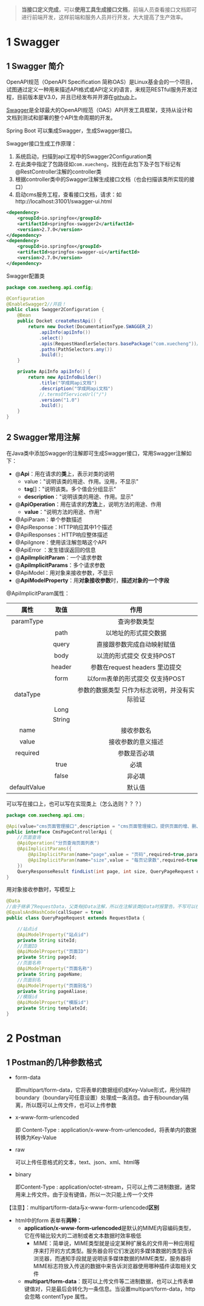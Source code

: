 > **当接口定义完成**，可以**使用工具生成接口文档**，前端人员查看接口文档即可进行前端开发，这样前端和服务人员并行开发，大大提高了生产效率。

# 1 Swagger

## 1 Swagger 简介

OpenAPI规范（OpenAPI Specification 简称OAS）是Linux基金会的一个项目，试图通过定义一种用来描述API格式或API定义的语言，来规范RESTful服务开发过程，目前版本是V3.0，并且已经发布并开源在[github](https://github.com/OAI/OpenAPI-Specification)上。

[Swagger](https://swagger.io/)是全球最大的OpenAPI规范（OAS）API开发工具框架，支持从设计和文档到测试和部署的整个API生命周期的开发。

Spring Boot 可以集成Swagger，生成Swagger接口。

Swagger接口生成工作原理：

1. 系统启动，扫描到api工程中的Swagger2Configuration类
2. 在此类中指定了包路径如`com.xuecheng`，找到在此包下及子包下标记有@RestController注解的controller类
3. 根据controller类中的Swagger注解生成接口文档（也会扫描该类所实现的接口）
4. 启动cms服务工程，查看接口文档，请求：如http://localhost:31001/swagger-ui.html

```xml
<dependency>
    <groupId>io.springfox</groupId>
    <artifactId>springfox-swagger2</artifactId>
    <version>2.7.0</version>
</dependency>
<dependency>
    <groupId>io.springfox</groupId>
    <artifactId>springfox-swagger-ui</artifactId>
    <version>2.7.0</version>
</dependency>
```

Swagger配置类

```java
package com.xuecheng.api.config;

@Configuration
@EnableSwagger2//开启！
public class Swagger2Configuration {
    @Bean
    public Docket createRestApi() {
        return new Docket(DocumentationType.SWAGGER_2)
            .apiInfo(apiInfo())
            .select()
            .apis(RequestHandlerSelectors.basePackage("com.xuecheng"))//扫描该包中所有@RestController注解类的所有方法
            .paths(PathSelectors.any())
            .build();
    }

    private ApiInfo apiInfo() {
        return new ApiInfoBuilder()
            .title("学成网api文档")
            .description("学成网api文档")
            //.termsOfServiceUrl("/")
            .version("1.0")
            .build();
    }
}
```

## 2 Swagger常用注解

在Java类中添加Swagger的注解即可生成Swagger接口，常用Swagger注解如下：

- @**Api**：用在请求的**类**上，表示对类的说明
  - value："说明该类的用途、作用。没用，不显示"
  - **tag**[]："说明该类。多个值会分组显示"
  - **description**："说明该类的用途、作用。显示"
- @**ApiOperation**：用在请求的**方法**上，说明方法的用途、作用 
  - **value**："说明方法的用途、作用"
- @ApiParam：单个参数描述
- @ApiResponse：HTTP响应其中1个描述
- @ApiResponses：HTTP响应整体描述
- @ApiIgnore：使用该注解忽略这个API
- @ApiError ：发生错误返回的信息
- @**ApiImplicitParam**：一个请求参数
- @**ApiImplicitParams**：多个请求参数
- @ApiModel：用对象来接收参数，不显示
- @**ApiModelProperty**：用**对象接收参数**时，**描述对象的一个字段**

@ApiImplicitParam属性：

|     属性     |  取值  |                     作用                      |
| :----------: | :----: | :-------------------------------------------: |
|  paramType   |        |                 查询参数类型                  |
|              |  path  |             以地址的形式提交数据              |
|              | query  |          直接跟参数完成自动映射赋值           |
|              |  body  |           以流的形式提交 仅支持POST           |
|              | header |        参数在request headers 里边提交         |
|              |  form  |        以form表单的形式提交 仅支持POST        |
|   dataType   |        | 参数的数据类型 只作为标志说明，并没有实际验证 |
|              |  Long  |                                               |
|              | String |                                               |
|     name     |        |                  接收参数名                   |
|    value     |        |              接收参数的意义描述               |
|   required   |        |                 参数是否必填                  |
|              |  true  |                     必填                      |
|              | false  |                    非必填                     |
| defaultValue |        |                    默认值                     |

可以写在接口上，也可以写在实现类上（怎么选则？？？）

```java
package com.xuecheng.api.cms;

@Api(value="cms页面管理接口",description = "cms页面管理接口，提供页面的增、删、改、查")
public interface CmsPageControllerApi {
    //页面查询
    @ApiOperation("分页查询页面列表")
    @ApiImplicitParams({
        @ApiImplicitParam(name="page",value = "页码",required=true,paramType="path",dataType="int"),
        @ApiImplicitParam(name="size",value = "每页记录数",required=true,paramType="path",dataType="int")
    })
    QueryResponseResult findList(int page, int size, QueryPageRequest queryPageRequest);
}
```

用对象接收参数时，写模型上

```java
@Data
//由于继承了RequestData，父类有@Data注解，所以在注解该类@Data时报警告。不写可以在swaggerui看到，但不知道是否有其他影响
@EqualsAndHashCode(callSuper = true)
public class QueryPageRequest extends RequestData {

    //站点id
    @ApiModelProperty("站点id")
    private String siteId;
    //页面ID
    @ApiModelProperty("页面ID")
    private String pageId;
    //页面名称
    @ApiModelProperty("页面名称")
    private String pageName;
    //页面别名
    @ApiModelProperty("页面别名")
    private String pageAliase;
    //模版id
    @ApiModelProperty("模版id")
    private String templateId;
}
```



# <span name="postman">2 Postman</span>

## 1 Postman的几种参数格式

- form-data

  即multipart/form-data，它将表单的数据组织成Key-Value形式，用分隔符boundary（boundary可任意设置）处理成一条消息。由于有boundary隔离，所以既可以上传文件，也可以上传参数

- x-www-form-urlencoded

  即 Content-Type : application/x-www-from-urlencoded，将表单内的数据转换为Key-Value

- raw

  可以上传任意格式的文本，text、json、xml、html等

- binary 

  即Content-Type : application/octet-stream，只可以上传二进制数据，通常用来上传文件。由于没有键值，所以一次只能上传一个文件

【注意】：multipart/form-data与x-www-form-urlencoded**区别**

- html中的form 表单有**两种：**
  - **application/x-www-form-urlencoded**是默认的MIME内容编码类型，它在传输比较大的二进制或者文本数据时效率极低
    - MIME：简单说，MIME类型就是设定某种扩展名的文件用一种应用程序来打开的方式类型。服务器会将它们发送的多媒体数据的类型告诉浏览器，而通知手段就是说明该多媒体数据的MIME类型，服务器将 MIME标志符放入传送的数据中来告诉浏览器使用哪种插件读取相关文件
  - **multipart/form-data**：既可以上传文件等二进制数据，也可以上传表单键值对，只是最后会转化为一条信息。当设置multipart/form-data，http会忽略 contentType 属性。
